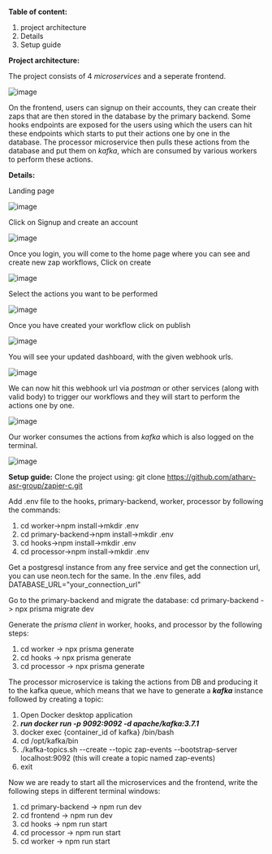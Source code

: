 **Table of content:**
1. project architecture
2. Details
3. Setup guide

**Project architecture:**

The project consists of 4 *microservices* and a seperate frontend. 

![image](https://github.com/user-attachments/assets/86848e60-0bf6-4967-9f62-b5380048e606)

On the frontend, users can signup on their accounts, they can create their zaps that are then stored in the database by the primary backend.
Some hooks endpoints are exposed for the users using which the users can hit these endpoints which starts to put their actions one by one in the database. 
The processor microservice then pulls these actions from the database and put them on *kafka*, which are consumed by various workers to perform these actions.


**Details:**

Landing page

![image](https://github.com/user-attachments/assets/be05a22a-60ee-4ccc-af87-fd654be7043c)

Click on Signup and create an account

![image](https://github.com/user-attachments/assets/31dd9538-78c6-42cc-a4c3-398917b7fe3f)

Once you login, you will come to the home page where you can see and create new zap workflows, Click on create

![image](https://github.com/user-attachments/assets/4df869c6-e799-42f3-b553-27bc3888ce55)

Select the actions you want to be performed

![image](https://github.com/user-attachments/assets/cbe5f6be-fe11-4969-ad71-b04d2efa4a66)

Once you have created your workflow click on publish

![image](https://github.com/user-attachments/assets/1c494694-c63a-4206-b437-0eec2e1f24b9)

You will see your updated dashboard, with the given webhook urls.

![image](https://github.com/user-attachments/assets/b00d39a4-0f7b-41fa-a35a-9d3710c0f416)


We can now hit this webhook url via *postman* or other services (along with valid body) to trigger our workflows and they will start to perform the actions one by one.

![image](https://github.com/user-attachments/assets/f021a55e-a134-4075-8eb7-ed60082eff00)

Our worker consumes the actions from *kafka* which is also logged on the terminal.

![image](https://github.com/user-attachments/assets/9c6c7fb0-70c6-4922-85a2-a30111fcca96)



**Setup guide:**
Clone the project using: git clone https://github.com/atharv-asr-group/zapier-c.git

Add .env file to the hooks, primary-backend, worker, processor by following the commands:
1. cd worker->npm install->mkdir .env
2. cd primary-backend->npm install->mkdir .env
3. cd hooks->npm install->mkdir .env
4. cd processor->npm install->mkdir .env

Get a postgresql instance from any free service and get the connection url, you can use neon.tech for the same.
In the .env files, add DATABASE_URL="your_connection_url"

Go to the primary-backend and migrate the database: cd primary-backend -> npx prisma migrate dev

Generate the *prisma client* in worker, hooks, and processor by the following steps:
1. cd worker -> npx prisma generate
2. cd hooks -> npx prisma generate
3. cd processor -> npx prisma generate

The processor microservice is taking the actions from DB and producing it to the kafka queue, which means that we have to generate a ***kafka*** instance followed by creating a topic:
1. Open Docker desktop application
2. ***run docker run -p 9092:9092 -d apache/kafka:3.7.1***
3. docker exec {container_id of kafka} /bin/bash
4. cd /opt/kafka/bin
5. ./kafka-topics.sh --create --topic zap-events --bootstrap-server localhost:9092          (this will create a topic named zap-events)
6. exit

Now we are ready to start all the microservices and the frontend, write the following steps in different terminal windows:
1. cd primary-backend -> npm run dev
2. cd frontend -> npm run dev
3. cd hooks -> npm run start
4. cd processor -> npm run start
5. cd worker -> npm run start
